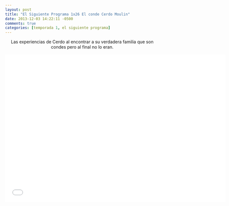 ```yaml
---
layout: post
title: "El Siguiente Programa 1x26 El conde Cerdo Moulin"
date: 2013-12-03 14:22:11 -0500
comments: true
categories: [temporada 1, el siguiente programa]
---
```

<div align="center">
Las experiencias de Cerdo al encontrar a su verdadera familia que son condes pero al final no lo eran.
<br></br>
<iframe width="720" height="480" src="//www.youtube.com/embed/C1gsjtzKOM4" frameborder="0" allowfullscreen></iframe>
</div>
